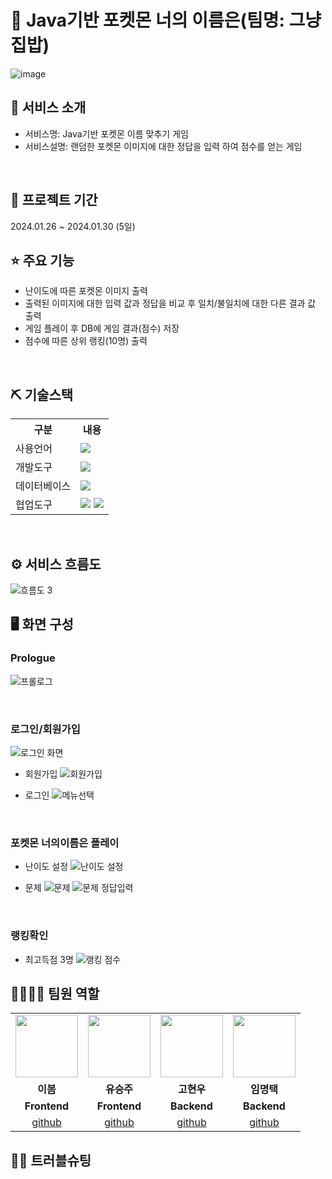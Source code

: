 # 📎 Java기반 포켓몬 너의 이름은(팀명: 그냥집밥)
![image](https://github.com/2021-SMHRD-KDT-AI-17/pokemonname/assets/157375939/b69d0e43-3bc1-40c1-ac96-dddfef5d5dd8)


## 👀 서비스 소개
* 서비스명:  Java기반 포켓몬 이름 맞추기 게임
* 서비스설명: 랜덤한 포켓몬 이미지에 대한 정답을 입력 하여 점수를 얻는 게임
<br>

## 📅 프로젝트 기간
2024.01.26 ~ 2024.01.30 (5일)
<br>

## ⭐ 주요 기능
* 난이도에 따른 포켓몬 이미지 출력
* 출력된 이미지에 대한 입력 값과 정답을 비교 후 일치/불일치에 대한 다른 결과 값 출력 
* 게임 플레이 후 DB에 게임 결과(점수) 저장
* 점수에 따른 상위 랭킹(10명) 출력

<br>

## ⛏ 기술스택
<table>
    <tr>
        <th>구분</th>
        <th>내용</th>
    </tr>
    <tr>
        <td>사용언어</td>
        <td>
            <img src="https://img.shields.io/badge/Java-007396?style=for-the-badge&logo=java&logoColor=white"/>
        </td>
    </tr>
    <tr>
        <td>개발도구</td>
        <td>
            <img src="https://img.shields.io/badge/Eclipse-2C2255?style=for-the-badge&logo=Eclipse&logoColor=white"/>
        </td>
    </tr>
    <tr>
        <td>데이터베이스</td>
        <td>
            <img src="https://img.shields.io/badge/Oracle 11g-F80000?style=for-the-badge&logo=Oracle&logoColor=white"/>
        </td>
    </tr>
    <tr>
        <td>협업도구</td>
        <td>
            <img src="https://img.shields.io/badge/Git-F05032?style=for-the-badge&logo=Git&logoColor=white"/>
            <img src="https://img.shields.io/badge/GitHub-181717?style=for-the-badge&logo=GitHub&logoColor=white"/>
        </td>
    </tr>
</table>


<br>

## ⚙ 서비스 흐름도
![흐름도 3](https://github.com/2021-SMHRD-KDT-AI-17/pokemonname/assets/157375939/60c93363-fb41-4ddd-98e4-9fc230ad5b4f)



## 🖥 화면 구성
### Prologue
![프롤로그](https://github.com/2021-SMHRD-KDT-AI-17/pokemonname/assets/157375939/cd095d40-5895-4ebb-aae9-22ec41507766)

<br>

### 로그인/회원가입
![로그인 화면](https://github.com/2021-SMHRD-KDT-AI-17/pokemonname/assets/157375939/34ba1ef6-fe12-4e5f-b31f-e95721965e1b)



* 회원가입
![회원가입](https://github.com/2021-SMHRD-KDT-AI-17/pokemonname/assets/157375939/e5539404-28cd-4b7d-abd4-5676e53c6df8)



* 로그인
![메뉴선택](https://github.com/2021-SMHRD-KDT-AI-17/pokemonname/assets/157375939/768674e2-f8c4-4343-a974-2428dcb4f0ed)

<br>

### 포켓몬 너의이름은 플레이
* 난이도 설정
![난이도 설정](https://github.com/2021-SMHRD-KDT-AI-17/pokemonname/assets/157375939/f9a53f53-d932-415b-a75f-3274eb449e13)



* 문제
![문제](https://github.com/2021-SMHRD-KDT-AI-17/pokemonname/assets/157375939/d4a7f69b-0b7b-43c8-912d-203766433171)
![문제 정답입력](https://github.com/2021-SMHRD-KDT-AI-17/pokemonname/assets/157375939/245c1d34-45af-4ec6-9a3a-857aeff7fafc)

<br>

### 랭킹확인
* 최고득점 3명
![랭킹 점수](https://github.com/2021-SMHRD-KDT-AI-17/pokemonname/assets/157375939/1e0813af-4f16-4cc5-be74-4f6e6f47ba78)



## 👨‍👩‍👦‍👦 팀원 역할
<table>
  <tr>
    <td align="center"><img src="https://item.kakaocdn.net/do/fd49574de6581aa2a91d82ff6adb6c0115b3f4e3c2033bfd702a321ec6eda72c" width="100" height="100"/></td>
    <td align="center"><img src="https://mb.ntdtv.kr/assets/uploads/2019/01/Screen-Shot-2019-01-08-at-4.31.55-PM-e1546932545978.png" width="100" height="100"/></td>
    <td align="center"><img src="https://mblogthumb-phinf.pstatic.net/20160127_177/krazymouse_1453865104404DjQIi_PNG/%C4%AB%C4%AB%BF%C0%C7%C1%B7%BB%C1%EE_%B6%F3%C0%CC%BE%F0.png?type=w2" width="100" height="100"/></td>
    <td align="center"><img src="https://i.pinimg.com/236x/ed/bb/53/edbb53d4f6dd710431c1140551404af9.jpg" width="100" height="100"/></td>
  </tr>
  <tr>
    <td align="center"><strong>이봄</strong></td>
    <td align="center"><strong>유승주</strong></td>
    <td align="center"><strong>고현우</strong></td>
    <td align="center"><strong>임명택</strong></td>
  </tr>
  <tr>
    <td align="center"><b>Frontend</b></td>
    <td align="center"><b>Frontend</b></td>
    <td align="center"><b>Backend</b></td>
    <td align="center"><b>Backend</b></td>
  </tr>
  <tr>
    <td align="center"><a href="https://github.com/bom26" target='_blank'>github</a></td>
    <td align="center"><a href="https://github.com/heeheeee1" target='_blank'>github</a></td>
    <td align="center"><a href="https://github.com/Valis49" target='_blank'>github</a></td>
    <td align="center"><a href="https://github.com/lim-myoungtaek" target='_blank'>github</a></td>
  </tr>
</table>

## 🤾‍♂️ 트러블슈팅

